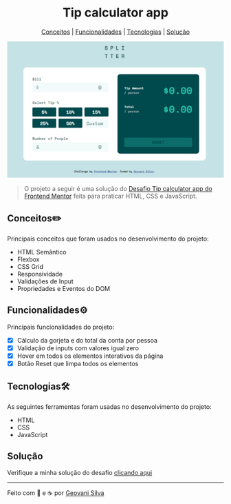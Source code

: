 <h1 align="center">Tip calculator app</h1>

<p align="center">
     <a href="#conceitos">Conceitos</a> | <a href="#funcionalidades">Funcionalidades</a> | <a href="#tecnologias">Tecnologias</a> | <a href="#solução">Solução</a>
</p>

<img src="readme.gif">
 
> O projeto a seguir é uma solução do [Desafio Tip calculator app do Frontend Mentor](https://www.frontendmentor.io/challenges/tip-calculator-app-ugJNGbJUX) feita para praticar HTML, CSS e JavaScript. 

## Conceitos✏️
Principais conceitos que foram usados no desenvolvimento do projeto:
- HTML Semântico
- Flexbox
- CSS Grid
- Responsividade
- Validações de Input
- Propriedades e Eventos do DOM


## Funcionalidades⚙️
Principais funcionalidades do projeto: 
- [x] Cálculo da gorjeta e do total da conta por pessoa
- [x] Validação de inputs com valores igual zero
- [x] Hover em todos os elementos interativos da página
- [x] Botão Reset que limpa todos os elementos

## Tecnologias🛠️
As seguintes ferramentas foram usadas no desenvolvimento do projeto:
- HTML
- CSS
- JavaScript

## Solução
Verifique a minha solução do desafio [clicando aqui](https://tip-calculator-app-js.netlify.app/) 
<hr>
Feito com 💙 e ☕ por <a href="https://www.linkedin.com/in/geovani-silva-21298921b/">Geovani Silva</a>
